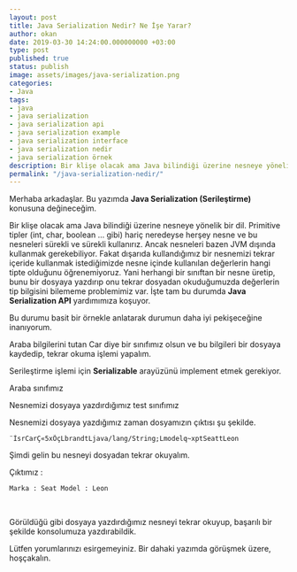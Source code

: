```yaml
---
layout: post
title: Java Serialization Nedir? Ne İşe Yarar?
author: okan
date: 2019-03-30 14:24:00.000000000 +03:00
type: post
published: true
status: publish
image: assets/images/java-serialization.png
categories:
- Java
tags:
- java
- java serialization
- java serialization api
- java serialization example
- java serialization interface
- java serialization nedir
- java serialization örnek
description: Bir klişe olacak ama Java bilindiği üzerine nesneye yönelik bir dil. İşte tam bu durumda Java Serialization API yardımımıza koşuyor.
permalink: "/java-serialization-nedir/"
---
```

Merhaba arkadaşlar. Bu yazımda **Java Serialization (Serileştirme)** konusuna değineceğim.

Bir klişe olacak ama Java bilindiği üzerine nesneye yönelik bir dil. Primitive tipler (int, char, boolean ... gibi) hariç neredeyse herşey nesne ve bu nesneleri sürekli ve sürekli kullanırız. Ancak nesneleri bazen JVM dışında kullanmak gerekebiliyor. Fakat dışarıda kullandığımız bir nesnemizi tekrar içeride kullanmak istediğimizde nesne içinde kullanılan değerlerin hangi tipte olduğunu öğrenemiyoruz. Yani herhangi bir sınıftan bir nesne üretip, bunu bir dosyaya yazdırıp onu tekrar dosyadan okuduğumuzda değerlerin tip bilgisini bilememe problemimiz var. İşte tam bu durumda **Java Serialization API** yardımımıza koşuyor.

Bu durumu basit bir örnekle anlatarak durumun daha iyi pekişeceğine inanıyorum.

Araba bilgilerini tutan Car diye bir sınıfımız olsun ve bu bilgileri bir dosyaya kaydedip, tekrar okuma işlemi yapalım.

Serileştirme işlemi için **Serializable** arayüzünü implement etmek gerekiyor.

Araba sınıfımız  
<script src="https://gist.github.com/OkanUzun/aea5cffbf2d374b30ac7860309d4f1ad.js"></script>

Nesnemizi dosyaya yazdırdığımız test sınıfımız  
<script src="https://gist.github.com/OkanUzun/6eafaf21285606e56285dbac337ebed4.js"></script>

Nesnemizi dosyaya yazdığımız zaman dosyamızın çıktısı şu şekilde.

```
¨ÌsrCarÇ«5xÕçLbrandtLjava/lang/String;Lmodelq~xptSeattLeon
```

Şimdi gelin bu nesneyi dosyadan tekrar okuyalım.  
<script src="https://gist.github.com/OkanUzun/2f3dac9a7385fe345b532d6a406ccd54.js"></script>

Çıktımız :

```
Marka : Seat Model : Leon
```

&nbsp;

Görüldüğü gibi dosyaya yazdırdığımız nesneyi tekrar okuyup, başarılı bir şekilde konsolumuza yazdırabildik.

Lütfen yorumlarınızı esirgemeyiniz. Bir dahaki yazımda görüşmek üzere, hoşçakalın.

